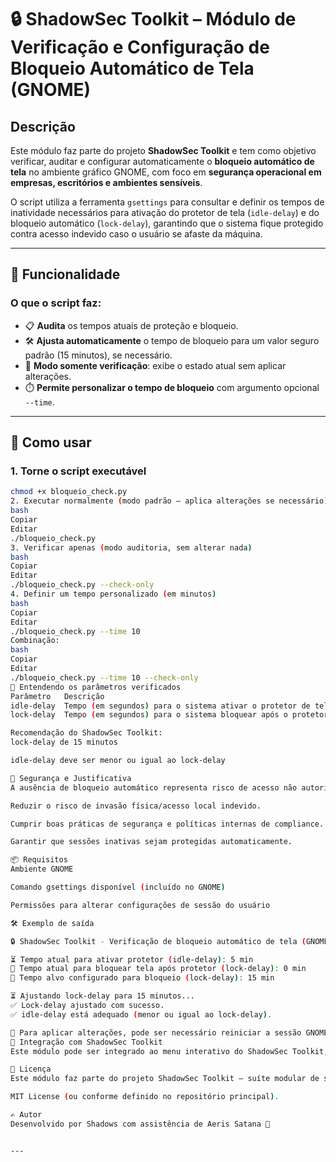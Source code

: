 # 🔒 ShadowSec Toolkit – Módulo de Verificação e Configuração de Bloqueio Automático de Tela (GNOME)

## Descrição

Este módulo faz parte do projeto **ShadowSec Toolkit** e tem como objetivo verificar, auditar e configurar automaticamente o **bloqueio automático de tela** no ambiente gráfico GNOME, com foco em **segurança operacional em empresas, escritórios e ambientes sensíveis**.

O script utiliza a ferramenta `gsettings` para consultar e definir os tempos de inatividade necessários para ativação do protetor de tela (`idle-delay`) e do bloqueio automático (`lock-delay`), garantindo que o sistema fique protegido contra acesso indevido caso o usuário se afaste da máquina.

---

## 🎯 Funcionalidade

### O que o script faz:

- 📋 **Audita** os tempos atuais de proteção e bloqueio.
- 🛠️ **Ajusta automaticamente** o tempo de bloqueio para um valor seguro padrão (15 minutos), se necessário.
- 🧪 **Modo somente verificação**: exibe o estado atual sem aplicar alterações.
- ⏱️ **Permite personalizar o tempo de bloqueio** com argumento opcional `--time`.

---

## 🚀 Como usar

### 1. Torne o script executável

```bash
chmod +x bloqueio_check.py
2. Executar normalmente (modo padrão – aplica alterações se necessário)
bash
Copiar
Editar
./bloqueio_check.py
3. Verificar apenas (modo auditoria, sem alterar nada)
bash
Copiar
Editar
./bloqueio_check.py --check-only
4. Definir um tempo personalizado (em minutos)
bash
Copiar
Editar
./bloqueio_check.py --time 10
Combinação:
bash
Copiar
Editar
./bloqueio_check.py --time 10 --check-only
🧠 Entendendo os parâmetros verificados
Parâmetro	Descrição
idle-delay	Tempo (em segundos) para o sistema ativar o protetor de tela (tela preta)
lock-delay	Tempo (em segundos) para o sistema bloquear após o protetor de tela

Recomendação do ShadowSec Toolkit:
lock-delay de 15 minutos

idle-delay deve ser menor ou igual ao lock-delay

🔐 Segurança e Justificativa
A ausência de bloqueio automático representa risco de acesso não autorizado local em ambientes empresariais. Essa configuração ajuda a:

Reduzir o risco de invasão física/acesso local indevido.

Cumprir boas práticas de segurança e políticas internas de compliance.

Garantir que sessões inativas sejam protegidas automaticamente.

📦 Requisitos
Ambiente GNOME

Comando gsettings disponível (incluído no GNOME)

Permissões para alterar configurações de sessão do usuário

🛠 Exemplo de saída

🔒 ShadowSec Toolkit - Verificação de bloqueio automático de tela (GNOME)

⏳ Tempo atual para ativar protetor (idle-delay): 5 min
🔐 Tempo atual para bloquear tela após protetor (lock-delay): 0 min
🎯 Tempo alvo configurado para bloqueio (lock-delay): 15 min

⏳ Ajustando lock-delay para 15 minutos...
✅ Lock-delay ajustado com sucesso.
✅ idle-delay está adequado (menor ou igual ao lock-delay).

🔄 Para aplicar alterações, pode ser necessário reiniciar a sessão GNOME ou o computador.
🧩 Integração com ShadowSec Toolkit
Este módulo pode ser integrado ao menu interativo do ShadowSec Toolkit, bem como agendado para auditoria diária via cron ou systemd.

📄 Licença
Este módulo faz parte do projeto ShadowSec Toolkit – suíte modular de segurança cibernética.

MIT License (ou conforme definido no repositório principal).

✍ Autor
Desenvolvido por Shadows com assistência de Aeris Satana 🤍


---









